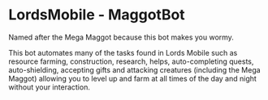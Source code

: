 # LordsMobile - MaggotBot

Named after the Mega Maggot because this bot makes you wormy.

This bot automates many of the tasks found in Lords Mobile such as
resource farming, construction, research, helps, auto-completing quests, 
auto-shielding, accepting gifts and attacking creatures (including the Mega Maggot)
allowing you to level up and farm at all times of the day and night without your
interaction.